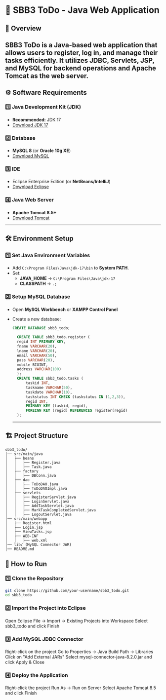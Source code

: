 # 📌 SBB3 ToDo - Java Web Application  

## 🚀 Overview  
SBB3 ToDo is a Java-based web application that allows users to register, log in, and manage their tasks efficiently. It utilizes **JDBC, Servlets, JSP**, and **MySQL** for backend operations and **Apache Tomcat** as the web server.
---

## ⚙️ Software Requirements  

### 1️⃣ Java Development Kit (JDK)  
- **Recommended:** JDK 17  
- [Download JDK 17](https://download.oracle.com/java/17/archive/jdk-17.0.12_windows-x64_bin.msi)  

### 2️⃣ Database  
- **MySQL 8** (or **Oracle 10g XE**)  
- [Download MySQL](https://dev.mysql.com/get/Downloads/Connector-J/mysql-connector-j-9.2.0.zip)  

### 3️⃣ IDE  
- Eclipse Enterprise Edition (or **NetBeans/IntelliJ**)  
- [Download Eclipse](https://www.eclipse.org/downloads/)  

### 4️⃣ Java Web Server  
- **Apache Tomcat 8.5+**  
- [Download Tomcat](https://apache.root.lu/tomcat/tomcat-8/v8.5.93/bin/apache-tomcat-8.5.93-windows-x64.zip)  
---

## 🛠️ Environment Setup  

### 1️⃣ Set Java Environment Variables  
- Add `C:\Program Files\Java\jdk-17\bin` to **System PATH**.  
- Set:  
  - **JAVA_HOME** → `C:\Program Files\Java\jdk-17`  
  - **CLASSPATH** → `.;`  

### 2️⃣ Setup MySQL Database  
- Open **MySQL Workbench** or **XAMPP Control Panel**  
- Create a new database:  
  ```sql
  CREATE DATABASE sbb3_todo;
    
    CREATE TABLE sbb3_todo.register (
    regid INT PRIMARY KEY,
    fname VARCHAR(20),
    lname VARCHAR(20),
    email VARCHAR(50),
    pass VARCHAR(20),
    mobile BIGINT,
    address VARCHAR(100)
    );
    CREATE TABLE sbb3_todo.tasks (
        taskid INT,
        taskname VARCHAR(50),
        taskdate VARCHAR(10),
        taskstatus INT CHECK (taskstatus IN (1,2,3)),
        regid INT,
        PRIMARY KEY (taskid, regid),
        FOREIGN KEY (regid) REFERENCES register(regid)
    );
    ```

    ---

## 🏗️ Project Structure  

```
sbb3_todo/
│── src/main/java
│   ├── beans
│   │   ├── Register.java
│   │   ├── Task.java
│   ├── factory
│   │   ├── DBConn.java
│   ├── dao
│   │   ├── ToDoDAO.java
│   │   ├── ToDoDAOImpl.java
│   ├── servlets
│   │   ├── RegisterServlet.java
│   │   ├── LoginServlet.java
│   │   ├── AddTaskServlet.java
│   │   ├── MarkTaskCompletedServlet.java
│   │   ├── LogoutServlet.java
│── src/main/webapp
│   ├── Register.html
│   ├── Login.jsp
│   ├── ViewTasks.jsp
│   ├── WEB-INF
│   │   ├── web.xml
│── lib/ (MySQL Connector JAR)
│── README.md
```


## 🔧 How to Run  

### 1️⃣ Clone the Repository  
```sh
git clone https://github.com/your-username/sbb3_todo.git
cd sbb3_todo
```

### 2️⃣ Import the Project into Eclipse
Open Eclipse
File → Import → Existing Projects into Workspace
Select sbb3_todo and click Finish

### 3️⃣ Add MySQL JDBC Connector
Right-click on the project
Go to Properties → Java Build Path → Libraries
Click on "Add External JARs"
Select mysql-connector-java-8.2.0.jar and click Apply & Close

### 4️⃣ Deploy the Application
Right-click the project
Run As → Run on Server
Select Apache Tomcat 8.5 and click Finish




